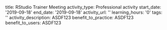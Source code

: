 title: RStudio Trainer Meeting
activity_type: Professional activity
start_date: '2019-09-18'
end_date: '2019-09-18'
activity_url: ''
learning_hours: '0'
tags: ''
activity_description: ASDF123
benefit_to_practice: ASDF123
benefit_to_users: ASDF123
